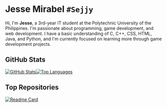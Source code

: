 # Jesse Mirabel `#Sejjy`

Hi, I'm **Jesse**, a 3rd-year IT student at the Polytechnic University of the Philippines. I'm passionate about programming, game development, and web development. I have a basic understanding of C, C++, CSS, HTML, Java, and Python, and I'm currently focused on learning more through game development projects.

## GitHub Stats
<div style="display: flex; flex-wrap: wrap;">
  <a href="https://github.com/Sejjy">
    <img align="center" src="https://github-readme-stats.vercel.app/api?username=Sejjy&custom_title=Jesse%27s%20GitHub%20Stats&show_icons=true&theme=dark&bg_color=00000000&ring_color=6FE78B&border_radius=15" alt="GitHub Stats" />
  </a>
  <a href="https://github.com/Sejjy">
    <img align="center" src="https://github-readme-stats.vercel.app/api/top-langs/?username=Sejjy&layout=compact&theme=dark&bg_color=00000000&border_radius=15" alt="Top Languages" />
  </a>
</div>

## Top Repositories
[![Readme Card](https://github-readme-stats.vercel.app/api/pin/?username=Sejjy&repo=MechaBar&theme=dark&bg_color=00000000&border_radius=15)](https://github.com/Sejjy/MechaBar)
